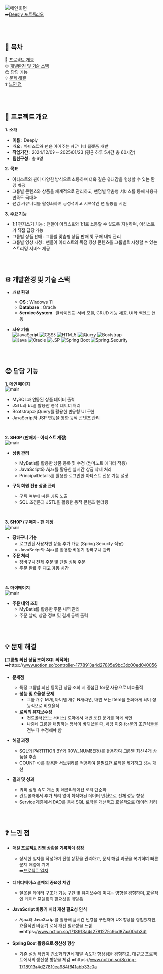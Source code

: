 ![메인 화면](images/main.png)  
➡️[Deeply 포트폴리오](https://www.notion.so/Deeply-1848913a4d27805eb433df632ba7a05b)  

</br></br>

## 📑 목차  
📖 [프로젝트 개요](https://github.com/704hj/Deeply/tree/main#-%ED%94%84%EB%A1%9C%EC%A0%9D%ED%8A%B8-%EA%B0%9C%EC%9A%94)</br>
⚙️ [개발환경 및 기술 스택](https://github.com/704hj/Deeply/tree/main#%EF%B8%8F-%EA%B0%9C%EB%B0%9C%ED%99%98%EA%B2%BD-%EB%B0%8F-%EA%B8%B0%EC%88%A0-%EC%8A%A4%ED%83%9D)</br>
😊 [담당 기능](https://github.com/704hj/Deeply/tree/main#-%EB%8B%B4%EB%8B%B9-%EA%B8%B0%EB%8A%A5)</br>
💡 [문제 해결](https://github.com/704hj/Deeply/tree/main#-%EB%AC%B8%EC%A0%9C-%ED%95%B4%EA%B2%B0)</br>
❓ [느낀 점](https://github.com/704hj/Deeply/tree/main#-%EB%8A%90%EB%82%80-%EC%A0%90)</br>

</br></br>

## 📖 프로젝트 개요

**1. 소개**  
  - **이름** : Deeply  
  - **개요** : 아티스트와 팬을 이어주는 커뮤니티 플랫폼 개발  
  - **작업기간** : 2024/12/09 ~ 2025/01/23 (평균 하루 5시간 총 60시간)
  - **팀원구성** : 총 6명  

**2. 목표**  
  - 아티스트와 팬이 다양한 방식으로 소통하며 더욱 깊은 유대감을 형성할 수 있는 환경 제공  
  - 그룹별 콘텐츠와 상품을 체계적으로 관리하고, 팬덤별 맞춤형 서비스를 통해 사용자 만족도 극대화  
  - 팬덤 커뮤니티를 활성화하여 긍정적이고 지속적인 팬 활동을 지원  

**3. 주요 기능**  
  - 1:1 편지쓰기 기능 : 팬들이 아티스트와 1:1로 소통할 수 있도록 지원하며, 아티스트가 직접 답장 가능  
  - 그룹별 상품 판매 : 그룹별 맞춤형 상품 판매 및 구매 내역 관리  
  - 그룹별 영상 시청 : 팬들이 아티스트의 독점 영상 콘텐츠를 그룹별로 시청할 수 있는 스트리밍 서비스 제공  

</br></br>

## ⚙️ 개발환경 및 기술 스택  

- **개발 환경**  
  - **OS** : Windows 11  
  - **Database** : Oracle  
  - **Service System** : 클라이언트-서버 모델, CRUD 기능 제공, UI와 백엔드 연동  

- **사용 기술**  
    ![JavaScript](https://img.shields.io/badge/JavaScript-F7DF1E?style=for-the-badge&logo=JavaScript&logoColor=white)
    ![CSS3](https://img.shields.io/badge/CSS-239120?&style=for-the-badge&logo=css3&logoColor=white)
    ![HTML5](https://img.shields.io/badge/HTML5-E34F26?style=for-the-badge&logo=html5&logoColor=white)
    ![jQuery](https://img.shields.io/badge/jQuery-0769AD?style=for-the-badge&logo=jquery&logoColor=white)
    ![Bootstrap](https://img.shields.io/badge/Bootstrap-563D7C?style=for-the-badge&logo=bootstrap&logoColor=white)</br>
    ![Java](https://img.shields.io/badge/Java-ED8B00?style=for-the-badge&logo=openjdk&logoColor=white)
    ![Oracle](https://img.shields.io/badge/Oracle-F80000?style=for-the-badge&logo=oracle&logoColor=black)
    ![JSP](https://img.shields.io/badge/JSP-323330?style=for-the-badge&logo=eclipse&logoColor=white)
    ![Spring Boot](https://img.shields.io/badge/Spring_Boot-6DB33F?style=for-the-badge&logo=Spring-Boot&logoColor=white)
    ![Spring_Security](https://img.shields.io/badge/Spring_Security-6DB33F?style=for-the-badge&logo=Spring-Security&logoColor=white)


</br></br>

## 😊 담당 기능

**1. 메인 페이지**  
   ![main](https://github.com/704hj/Deeply/blob/main/images/main.gif?raw=true)  
  - MySQL과 연동된 상품 데이터 출력  
  - JSTL과 EL을 활용한 동적 데이터 처리  
  - Bootstrap과 jQuery를 활용한 반응형 UI 구현  
  - JavaScript와 JSP 연동을 통한 동적 콘텐츠 관리  

</br>

**2. SHOP (판매자 - 아티스트 계정)**  
![main](https://github.com/704hj/Deeply/blob/main/images/artist.gif?raw=true)
  - **상품 관리**  
    - MyBatis를 활용한 상품 등록 및 수정 (썸머노트 에디터 적용)  
    - JavaScript와 Ajax를 활용한 실시간 상품 삭제 처리  
    - PrincipalDetails를 활용한 로그인한 아티스트 전용 기능 설정  

  - **구독 회원 전용 상품 관리**  
    - 구독 여부에 따른 상품 노출  
    - SQL 조건문과 JSTL을 활용한 동적 콘텐츠 렌더링  

</br>

**3. SHOP (구매자 - 팬 계정)**  
![main](https://github.com/704hj/Deeply/blob/main/images/cart.gif?raw=true)  
  - **장바구니 기능**  
    - 로그인된 사용자만 상품 추가 가능 (Spring Security 적용)  
    - JavaScript와 Ajax를 활용한 비동기 장바구니 관리  
  - **주문 처리**  
    - 장바구니 전체 주문 및 단일 상품 주문  
    - 주문 완료 후 재고 자동 차감  

</br>

**4. 마이페이지**  
![main](https://github.com/704hj/Deeply/blob/main/images/mypage.gif?raw=true)  
  - **주문 내역 조회**  
    - MyBatis를 활용한 주문 내역 관리  
    - 주문 날짜, 상품 정보 및 결제 금액 출력  

</br></br>

## 💡 문제 해결

**[그룹별 최신 상품 조회 SQL 최적화]**  
  ➡️https://www.notion.so/controller-1778913a4d27805e9bc3dc00ed040056
  
- **문제점**
  - 특정 그룹별 최신 등록된 상품 조회 시 중첩된 for문 사용으로 비효율적
  - **성능 및 효율성 문제**
    - 그룹 개수 M개, 아이템 개수 N개라면, 매번 모든 Item을 순회하게 되어 성능적으로 비효율적
  - **로직의 유지보수성**
    - 컨트롤러(또는 서비스) 로직에서 매번 조건 분기를 하게 되면
    - 나중에 그룹을 매핑하는 방식이 바뀌었을 때, 해당 이중 for문의 조건식들을 전부 다 수정해야 함

- **해결 과정**  
  - SQL의 PARTITION BY와 ROW_NUMBER()를 활용하여 그룹별 최신 4개 상품을 추출  
  - COUNT(*)를 활용한 서브쿼리를 적용하여 불필요한 로직을 제거하고 성능 개선  

- **결과 및 성과**  
  - 쿼리 실행 속도 개선 및 애플리케이션 로직 단순화  
  - 컨트롤러에서 추가 처리 없이 최적화된 데이터 반환으로 전체 성능 향상  
  - Service 계층에서 DAO를 통해 SQL 로직을 개선하고 효율적으로 데이터 처리

</br></br>

## ❓ 느낀 점

- **매일 프로젝트 진행 상황을 기록하며 성장**  
  - 상세한 일지를 작성하며 진행 상황을 관리하고, 문제 해결 과정을 복기하여 빠른 문제 해결에 기여  
    ➡️[프로젝트 일지](https://www.notion.so/Deeply-1718913a4d27801d8763feadc42cfe44)  

- **데이터베이스 설계의 중요성 체감**  
  - 잘못된 데이터 구조가 기능 구현 및 유지보수에 미치는 영향을 경험하며, 효율적인 데이터 모델링의 필요성을 깨달음  

- **JavaScript 비동기 처리 개선 필요성 인식**  
  - Ajax와 JavaScript를 활용해 실시간 반영을 구현하며 UX 향상을 경험했지만, 효율적인 비동기 로직 개선 필요성을 느낌
    ➡️https://www.notion.so/1718913a4d2781279c9cd87ac00cb3d1

- **Spring Boot 활용으로 생산성 향상**  
  - 기존 설정 작업이 간소화되면서 개발 속도가 향상됨을 경험하고, 대규모 프로젝트에서의 생산성 향상을 체감
    ➡️https://www.notion.so/Spring-1718913a4d27810ea984f641abb33e0a
